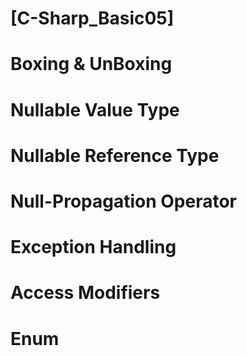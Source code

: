 # [C-Sharp_Basic05]

# Boxing & UnBoxing

# Nullable Value Type

# Nullable Reference Type

# Null-Propagation Operator

# Exception Handling

# Access Modifiers
 
# Enum
